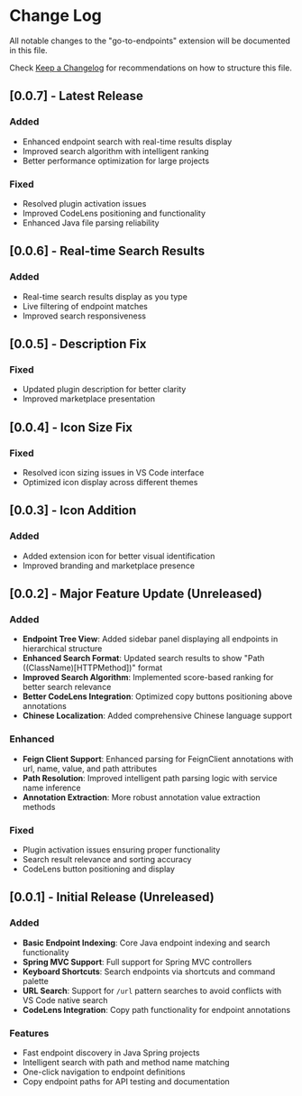 # Change Log

All notable changes to the "go-to-endpoints" extension will be documented in this file.

Check [Keep a Changelog](http://keepachangelog.com/) for recommendations on how to structure this file.

## [0.0.7] - Latest Release

### Added
- Enhanced endpoint search with real-time results display
- Improved search algorithm with intelligent ranking
- Better performance optimization for large projects

### Fixed
- Resolved plugin activation issues
- Improved CodeLens positioning and functionality
- Enhanced Java file parsing reliability

## [0.0.6] - Real-time Search Results

### Added
- Real-time search results display as you type
- Live filtering of endpoint matches
- Improved search responsiveness

## [0.0.5] - Description Fix

### Fixed
- Updated plugin description for better clarity
- Improved marketplace presentation

## [0.0.4] - Icon Size Fix

### Fixed
- Resolved icon sizing issues in VS Code interface
- Optimized icon display across different themes

## [0.0.3] - Icon Addition

### Added
- Added extension icon for better visual identification
- Improved branding and marketplace presence

## [0.0.2] - Major Feature Update (Unreleased)

### Added
- **Endpoint Tree View**: Added sidebar panel displaying all endpoints in hierarchical structure
- **Enhanced Search Format**: Updated search results to show "Path ((ClassName)[HTTPMethod])" format
- **Improved Search Algorithm**: Implemented score-based ranking for better search relevance
- **Better CodeLens Integration**: Optimized copy buttons positioning above annotations
- **Chinese Localization**: Added comprehensive Chinese language support

### Enhanced
- **Feign Client Support**: Enhanced parsing for FeignClient annotations with url, name, value, and path attributes
- **Path Resolution**: Improved intelligent path parsing logic with service name inference
- **Annotation Extraction**: More robust annotation value extraction methods

### Fixed
- Plugin activation issues ensuring proper functionality
- Search result relevance and sorting accuracy
- CodeLens button positioning and display

## [0.0.1] - Initial Release (Unreleased)

### Added
- **Basic Endpoint Indexing**: Core Java endpoint indexing and search functionality
- **Spring MVC Support**: Full support for Spring MVC controllers
- **Keyboard Shortcuts**: Search endpoints via shortcuts and command palette
- **URL Search**: Support for `/url` pattern searches to avoid conflicts with VS Code native search
- **CodeLens Integration**: Copy path functionality for endpoint annotations

### Features
- Fast endpoint discovery in Java Spring projects
- Intelligent search with path and method name matching
- One-click navigation to endpoint definitions
- Copy endpoint paths for API testing and documentation
